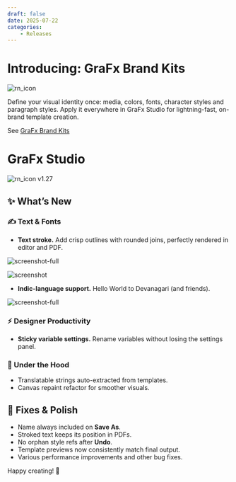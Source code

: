 ```yaml
---
draft: false
date: 2025-07-22
categories: 
    - Releases
---
```


# Introducing: GraFx Brand Kits

![rn_icon](/assets/icon-GraFx-Brandkits.svg)

Define your visual identity once: media, colors, fonts, character styles and paragraph styles. Apply it everywhere in GraFx Studio for lightning-fast, on-brand template creation.  

See [GraFx Brand Kits](/GraFx-Brand-Kits/)

# GraFx Studio

![rn_icon](/assets/icon-GraFx-Studio.svg) <span class="version-label">v1.27</span>

## ✨ What’s New

### ✍️ Text & Fonts

* **Text stroke.** Add crisp outlines with rounded joins, perfectly rendered in editor and PDF.  

![screenshot-full](/GraFx-Studio/guides/text-frame/stroke1.png)

![screenshot](/GraFx-Studio/guides/text-frame/stroke2.png)

* **Indic-language support.** Hello World to Devanagari (and friends).

![screenshot-full](/release-notes/releasenotesassets/devangari.png)

### ⚡ Designer Productivity

* **Sticky variable settings.** Rename variables without losing the settings panel.

### 🔧 Under the Hood

* Translatable strings auto-extracted from templates.  
* Canvas repaint refactor for smoother visuals.  

## 🐛 Fixes & Polish

* Name always included on **Save As**.  
* Stroked text keeps its position in PDFs.  
* No orphan style refs after **Undo**.  
* Template previews now consistently match final output.  
* Various performance improvements and other bug fixes.

Happy creating! 🎨
